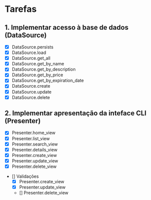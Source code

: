 # Tarefas

## 1. Implementar acesso à base de dados (DataSource)

- [x] DataSource.persists
- [x] DataSource.load
- [x] DataSource.get_all
- [x] DataSource.get_by_name
- [x] DataSource.get_by_description
- [x] DataSource.get_by_price
- [x] DataSource.get_by_expiration_date
- [x] DataSource.create
- [x] DataSource.update
- [x] DataSource.delete

## 2. Implementar apresentação da inteface CLI (Presenter)

- [x] Presenter.home_view
- [x] Presenter.list_view
- [x] Presenter.search_view
- [x] Presenter.details_view
- [x] Presenter.create_view
- [x] Presenter.update_view
- [x] Presenter.delete_view
- [] Validações
    - [x] Presenter.create_view
    - [x] Presenter.update_view
    - [] Presenter.delete_view